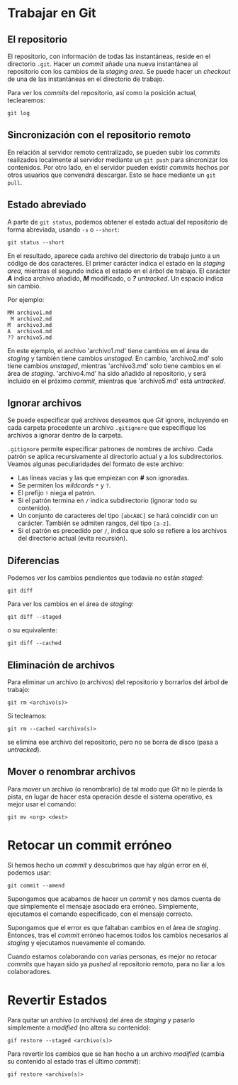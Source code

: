 # Trabajar en Git

## El repositorio

El repositorio, con información de todas las instantáneas, reside en el directorio `.git`. Hacer un *commit* añade una nueva instantánea al repositorio con los cambios de la *staging area*. Se puede hacer un *checkout* de una de las instantáneas en el directorio de trabajo.

Para ver los *commits* del repositorio, así como la posición actual, teclearemos:

`git log`

## Sincronización con el repositorio remoto

En relación al servidor remoto centralizado, se pueden subir los *commits* realizados localmente al servidor mediante un `git push` para sincronizar los contenidos. Por otro lado, en el servidor pueden existir *commits* hechos por otros usuarios que convendrá descargar. Esto se hace mediante un `git pull`.

## Estado abreviado

A parte de `git status`, podemos obtener el estado actual del repositorio de forma abreviada, usando `-s` o `--short`:

`git status --short`

En el resultado, aparece cada archivo del directorio de trabajo junto a un código de dos caracteres. El primer carácter indica el estado en la *staging area*, mientras el segundo indica el estado en el árbol de trabajo. El carácter ***A*** indica archivo añadido, ***M*** modificado, o ***?*** *untracked*. Un espacio indica sin cambio.

Por ejemplo:

```
MM archivo1.md
 M archivo2.md
M  archivo3.md
A  archivo4.md
?? archivo5.md
```

En este ejemplo, el archivo \'archivo1.md\' tiene cambios en el área de *staging* y también tiene cambios *unstaged*. En cambio, \'archivo2.md\' solo tiene cambios *unstaged*, mientras \'archivo3.md\' solo tiene cambios en el área de *staging*. \'archivo4.md\' ha sido añadido al repositorio, y será incluido en el próximo *commit*, mientras que \'archivo5.md\' está *untracked*.

## Ignorar archivos

Se puede especificar qué archivos deseamos que *Git* ignore, incluyendo en cada carpeta procedente un archivo `.gitignore` que especifique los archivos a ignorar dentro de la carpeta.

`.gitignore` permite especificar patrones de nombres de archivo. Cada patrón se aplica recursivamente al directorio actual y a los subdirectorios. Veamos algunas peculiaridades del formato de este archivo:

- Las líneas vacias y las que empiezan con ***#*** son ignoradas.
- Se permiten los *wildcards* `*` y `?`.
- El prefijo `!` niega el patrón.
- Si el patrón termina en `/` indica subdirectorio (ignorar todo su contenido).
- Un conjunto de caracteres del tipo `[abcABC]` se hará coincidir con un carácter. También se admiten rangos, del tipo `[a-z]`.
- Si el patrón es precedido por `/`, indica que solo se refiere a los archivos del directorio actual (evita recursión).

## Diferencias

Podemos ver los cambios pendientes que todavía no están *staged*:

`git diff`

Para ver los cambios en el área de *staging*:

`git diff --staged`

o su equivalente:

`git diff --cached`

## Eliminación de archivos

Para eliminar un archivo (o archivos) del repositorio y borrarlos del árbol de trabajo:

`git rm <archivo(s)>`

Si tecleamos:

`git rm --cached <archivo(s)>`

se elimina ese archivo del repositorio, pero no se borra de disco (pasa a *untracked*).

## Mover o renombrar archivos

Para mover un archivo (o renombrarlo) de tal modo que *Git* no le pierda la pista, en lugar de hacer esta operación desde el sistema operativo, es mejor usar el comando:

`git mv <org> <dest>`

# Retocar un commit erróneo

Si hemos hecho un *commit* y descubrimos que hay algún error en él, podemos usar:

`git commit --amend`

Supongamos que acabamos de hacer un *commit* y nos damos cuenta de que simplemente el mensaje asociado era erróneo. Simplemente, ejecutamos el comando especificado, con el mensaje correcto.

Supongamos que el error es que faltaban cambios en el área de *staging*. Entonces, tras el *commit* erróneo hacemos todos los cambios necesarios al *staging* y ejecutamos nuevamente el comando.

Cuando estamos colaborando con varias personas, es mejor no retocar *commits* que hayan sido ya *pushed* al repositorio remoto, para no liar a los colaboradores.

# Revertir Estados

Para quitar un archivo (o archivos) del área de *staging* y pasarlo simplemente a *modified* (no altera su contenido):

`gif restore --staged <archivo(s)>`

Para revertir los cambios que se han hecho a un archivo *modified* (cambia su contenido al estado tras el último *commit*):

`gif restore <archivo(s)>`
